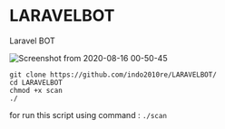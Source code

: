 # LARAVELBOT

Laravel BOT

![Screenshot from 2020-08-16 00-50-45](https://user-images.githubusercontent.com/59824982/90318580-b468b380-df5b-11ea-8afa-47b58f7541bc.png)
```
git clone https://github.com/indo2010re/LARAVELBOT/
cd LARAVELBOT
chmod +x scan
./
```

for run this script using command :
`./scan`
